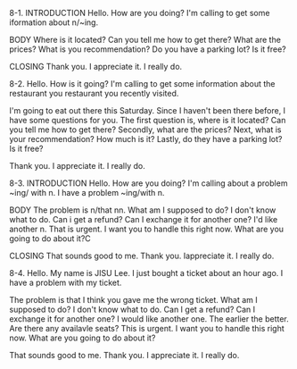 8-1.
INTRODUCTION
Hello. How are you doing? I'm calling to get some iformation about n/~ing.

BODY
Where is it located? Can you tell me how to get there?
What are the prices? What is you recommendation?
Do you have a parking lot? Is it free?

CLOSING
Thank you. I appreciate it. I really do.

8-2.
Hello. How is it going? I'm calling to get some information about the restaurant you restaurant you recently visited.

I'm going to eat out there this Saturday. Since I haven't been there before, I have some questions for you. The first question is, where is it located? Can you tell me how to get there? Secondly, what are the prices? Next, what is your recommendation? How much is it? Lastly, do they have a parking lot? Is it free?

Thank you. I appreciate it. I really do.

8-3.
INTRODUCTION
Hello. How are you doing? I'm calling about a problem ~ing/ with n. I have a problem ~ing/with n.

BODY
The problem is n/that nn. What am I supposed to do? I don't know what to do.
Can i get a refund? Can I exchange it for another one? I'd like another n.
That is urgent. I want you to handle this right now. What are you going to do about it?C

CLOSING
That sounds good to me. Thank you. Iappreciate it. I really do.

8-4.
Hello. My name is JISU Lee. I just bought a ticket about an hour ago. I have a problem with my ticket.

The problem is that I think you gave me the wrong ticket. What am I supposed to do? I don't know what to do. Can I get a refund? Can I exchange it for another one? I would like another one. The earlier the better. Are there any availavle seats? This is urgent. I want you to handle this right now. What are you going to do about it?

That sounds good to me. Thank you. I appreciate it. I really do.
